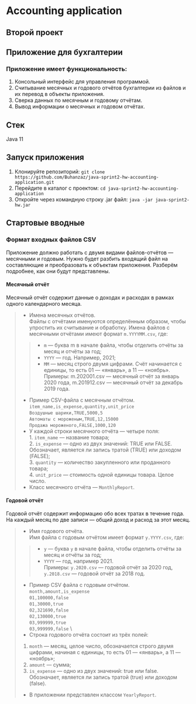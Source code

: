# Accounting application
## Второй проект
## Приложение для бухгалтерии

### Приложение имеет функциональность:
1. Консольный интерфейс для управления программой. 
2. Считывание месячных и годового отчётов бухгалтерии из файлов и их перевод в объекты приложения. 
3. Сверка данных по месячным и годовому отчётам. 
4. Вывод информации о месячных и годовом отчётах.

## Стек
Java 11

## Запуск приложения
1. Клонируйте репозиторий: `git clone https://github.com/Buhanzaz/java-sprint2-hw-accounting-application.git`
2. Перейдите в каталог с проектом: `cd java-sprint2-hw-accounting-application`
3. Откройте через командную строку .jar файл: `java -jar java-sprint2-hw.jar`


## Стартовые вводные
### Формат входных файлов CSV 
Приложение должно работать с двумя видами файлов-отчётов — месячными и годовым. Нужно будет разбить входящий файл на составляющие и преобразовать к объектам приложения. Разберём подробнее, как они будут представлены.
#### Месячный отчёт
Месячный отчёт содержит данные о доходах и расходах в рамках одного календарного месяца.
>+ Имена месячных отчётов.\
Файлы с отчётами именуются определённым образом, чтобы упростить их считывание и обработку. Имена файлов с месячными отчётами имеют формат `m.YYYYMM.csv`, где:
>>+ `m` — буква m в начале файла, чтобы отделить отчёты за месяц и отчёты за год;
>>+ `YYYY` — год. Например, 2021;
>>+ `MM` — месяц строго двумя цифрами. Счёт начинается с единицы, то есть 01 — «январь», а 11 — «ноябрь». \
>>Примеры: m.202001.csv — месячный отчёт за январь 2020 года, m.201912.csv — месячный отчёт за декабрь 2019 года.
>+ Пример CSV-файла с месячным отчётом.
> `item_name,is_expense,quantity,unit_price` \
   `Воздушные шарики,TRUE,5000,5` \
   `Автоматы с мороженым,TRUE,12,15000` \
   `Продажа мороженого,FALSE,1000,120` 
>+  У каждой строки месячного отчёта — четыре поля: \
    1. `item_name` — название товара; \
    2. `is_expense` — одно из двух значений: TRUE или FALSE. Обозначает, является ли запись тратой (TRUE) или доходом (FALSE); \
    3. `quantity` — количество закупленного или проданного товара; \
    4. `unit_price` — стоимость одной единицы товара. Целое число.
>+  Класс месячного отчёта — `MonthlyReport`.

#### Годовой отчёт
Годовой отчёт содержит информацию обо всех тратах в течение года. На каждый месяц по две записи — общий доход и расход за этот месяц.
>+ Имя годового отчёта. \
Имя файла с годовым отчётом имеет формат `y.YYYY.csv`, где:
>>+ `y` — буква `y` в начале файла, чтобы отделить отчёты за месяц и отчёты за год;
>>+ `YYYY` — год, например 2021. \
Примеры: `y.2020.csv` — годовой отчёт за 2020 год, `y.2018.csv` — годовой отчёт за 2018 год.
>+ Пример CSV файла с годовым отчётом.
`month,amount,is_expense ` \
`01,100000,false` \
`01,30000,true` \
`02,321690,false` \
`02,130000,true` \
`03,999999,true` \
`03,999999,false` \
>+ Строка годового отчёта состоит из трёх полей: 
> 1. `month` — месяц, целое число, обозначается строго двумя цифрами, начиная с единицы, то есть 01 — «январь», а 11 — «ноябрь»;
> 2. `amount` — сумма;
> 3. `is_expense` — одно из двух значений: true или false. Обозначает, является ли запись тратой (true) или доходом (false).
>+ В приложении представлен классом `YearlyReport`.
